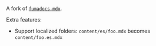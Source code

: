 A fork of [`fumadocs-mdx`](https://github.com/fuma-nama/fumadocs/tree/dev/packages/mdx).

Extra features:

- Support localized folders: `content/es/foo.mdx` becomes `content/foo.es.mdx`
